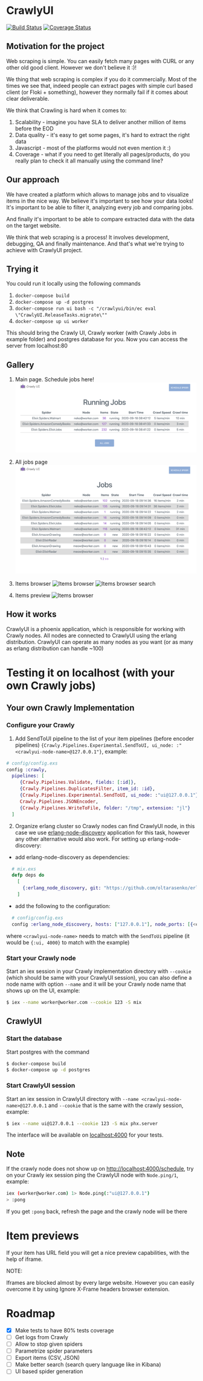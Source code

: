 # CrawlyUI

[![Build Status](https://travis-ci.org/oltarasenko/crawly_ui.svg?branch=master)](https://travis-ci.org/github/oltarasenko/crawly_ui)
[![Coverage Status](https://coveralls.io/repos/github/oltarasenko/crawly_ui/badge.svg?branch=master)](https://coveralls.io/github/oltarasenko/crawly_ui?branch=master)

## Motivation for the project

Web scraping is simple. You can easily fetch many pages with CURL or any other
old good client. However we don't believe it :)!

We thing that web scraping is complex if you do it commercially.
Most of the times we see that, indeed people can extract pages with simple curl
based client (or Floki + something), however they normally fail if it comes about
clear deliverable.

We think that Crawling is hard when it comes to:
1. Scalability - imagine you have SLA to deliver another million of items before the EOD
2. Data quality - it's easy to get some pages, it's hard to extract the right data
3. Javascript - most of the platforms would not even mention it :)
4. Coverage - what if you need to get literally all pages/products, do you really
   plan to check it all manually using the command line?

## Our approach

We have created a platform which allows to manage jobs and to visualize items in the
nice way. We believe it's important to see how your data looks! It's important to
be able to filter it, analyzing every job and comparing jobs.

And finally it's important to be able to compare extracted data with the data on
the target website.

We think that web scraping is a process! It involves development, debugging, QA
and finally maintenance. And that's what we're trying to achieve with CrawlyUI
project.

## Trying it
You could run it locally using the following commands

1. `docker-compose build`
2. `docker-compose up -d postgres`
3. `docker-compose run ui bash -c "/crawlyui/bin/ec eval \"CrawlyUI.ReleaseTasks.migrate\""`
4. `docker-compose up ui worker`

This should bring the Crawly UI, Crawly worker (with Crawly Jobs in example folder)
and postgres database for you. Now you can access the server from localhost:80

## Gallery

1. Main page. Schedule jobs here!
![Main Page](gallery/main_page.png?raw=true)

2. All jobs page
![All Jobs](gallery/all_jobs_page.png?raw=true)

3. Items browser
![Items browser](gallery/items_page.png?raw=true)
![Items browser search](gallery/item_with_filters.png?raw=true)

4. Items preview
![Items browser](gallery/item_preview_example.png?raw=true)

## How it works

CrawlyUI is a phoenix application, which is responsible for working with Crawly
nodes. All nodes are connected to CrawlyUI using the erlang distribution. CrawlyUI
can operate as many nodes as you want (or as many as erlang distribution can handle ~100)

# Testing it on localhost (with your own Crawly jobs)

## Your own Crawly Implementation

### Configure your Crawly

1. Add SendToUI pipeline to the list of your item pipelines (before encoder pipelines)
`{Crawly.Pipelines.Experimental.SendToUI, ui_node: :"<crawlyui-node-name>@127.0.0.1"}`, example:

``` elixir
# config/config.exs
config :crawly,
  pipelines: [
     {Crawly.Pipelines.Validate, fields: [:id]},
     {Crawly.Pipelines.DuplicatesFilter, item_id: :id},
     {Crawly.Pipelines.Experimental.SendToUI, ui_node: :"ui@127.0.0.1"},
     Crawly.Pipelines.JSONEncoder,
     {Crawly.Pipelines.WriteToFile, folder: "/tmp", extension: "jl"}
  ]
```

2. Organize erlang cluster so Crawly nodes can find CrawlyUI node, in this case we use
[erlang-node-discovery](https://github.com/oltarasenko/erlang-node-discovery) application
for this task, however any other alternative would also work. For setting up
erlang-node-discovery:

- add erlang-node-discovery as dependencies:

``` elixir
  # mix.exs
  defp deps do
    [
      {:erlang_node_discovery, git: "https://github.com/oltarasenko/erlang-node-discovery"}
    ]
```

- add the following to the configuration:

``` elixir
  # config/config.exs
  config :erlang_node_discovery, hosts: ["127.0.0.1"], node_ports: [{<crawlyui-node-name>, 4000}]
```

where `<crawlyui-node-name>` needs to match with the `SendToUi` pipeline (it would be `{:ui, 4000}`
to match with the example)

### Start your Crawly node
Start an iex session in your Crawly implementation directory with `--cookie`
(which should be same with your CrawlyUI session), you can also define a node name
with option `--name` and it will be your Crawly node name that shows up on the UI, example:

``` bash
$ iex --name worker@worker.com --cookie 123 -S mix
```

## CrawlyUI

### Start the database

Start postgres with the command

``` bash
$ docker-compose build
$ docker-compose up -d postgres
```

### Start CrawlyUI session

Start an iex session in CrawlyUI directory with `--name <crawlyui-node-name>@127.0.0.1`
and `--cookie` that is the same with the crawly session, example:

``` bash
$ iex --name ui@127.0.0.1 --cookie 123 -S mix phx.server
```

The interface will be available on [localhost:4000]() for your tests.

## Note
If the crawly node does not show up on [http://localhost:4000/schedule](), try on your Crawly iex
session ping the CrawlyUI node with `Node.ping/1`, example:

```bash
iex (worker@worker.com) 1> Node.ping(:"ui@127.0.0.1")
> :pong
```

If you get `:pong` back, refresh the page and the crawly node will be there

# Item previews

If your item has URL field you will get a nice preview capabilities, with the
help of iframe.

NOTE:

Iframes are blocked almost by every large website. However you can easily overcome it by
using Ignore X-Frame headers browser extension.

# Roadmap

- [x] Make tests to have 80% tests coverage
- [ ] Get logs from Crawly
- [ ] Allow to stop given spiders
- [ ] Parametrize spider parameters
- [ ] Export items (CSV, JSON)
- [ ] Make better search (search query language like in Kibana)
- [ ] UI based spider generation